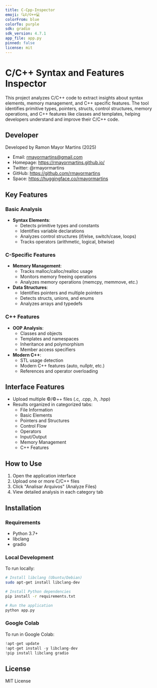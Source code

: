 ```yaml
---
title: C-Cpp-Inspector
emoji: 🔍️©️/©️++💻
colorFrom: blue
colorTo: purple
sdk: gradio
sdk_version: 4.7.1
app_file: app.py
pinned: false
license: mit
---
```


# C/C++ Syntax and Features Inspector
This project analyzes C/C++ code to extract insights about syntax elements, memory management, and C++ specific features. The tool identifies primitive types, pointers, structs, control structures, memory operations, and C++ features like classes and templates, helping developers understand and improve their C/C++ code.

## Developer

Developed by Ramon Mayor Martins (2025)

- Email: rmayormartins@gmail.com
- Homepage: https://rmayormartins.github.io/
- Twitter: @rmayormartins
- GitHub: https://github.com/rmayormartins
- Space: https://huggingface.co/rmayormartins

## Key Features

### Basic Analysis
- **Syntax Elements**:
  - Detects primitive types and constants
  - Identifies variable declarations
  - Analyzes control structures (if/else, switch/case, loops)
  - Tracks operators (arithmetic, logical, bitwise)

### C-Specific Features
- **Memory Management**:
  - Tracks malloc/calloc/realloc usage
  - Monitors memory freeing operations
  - Analyzes memory operations (memcpy, memmove, etc.)
- **Data Structures**:
  - Identifies pointers and multiple pointers
  - Detects structs, unions, and enums
  - Analyzes arrays and typedefs

### C++ Features
- **OOP Analysis**:
  - Classes and objects
  - Templates and namespaces
  - Inheritance and polymorphism
  - Member access specifiers
- **Modern C++**:
  - STL usage detection
  - Modern C++ features (auto, nullptr, etc.)
  - References and operator overloading

## Interface Features
- Upload multiple ©️/©️++ files (.c, .cpp, .h, .hpp)
- Results organized in categorized tabs:
  - File Information
  - Basic Elements
  - Pointers and Structures
  - Control Flow
  - Operators
  - Input/Output
  - Memory Management
  - C++ Features

## How to Use
1. Open the application interface
2. Upload one or more C/C++ files
3. Click "Analisar Arquivos" (Analyze Files)
4. View detailed analysis in each category tab

## Installation

### Requirements
- Python 3.7+
- libclang
- gradio

### Local Development
To run locally:

```bash
# Install libclang (Ubuntu/Debian)
sudo apt-get install libclang-dev

# Install Python dependencies
pip install -r requirements.txt

# Run the application
python app.py
```

### Google Colab
To run in Google Colab:

```python
!apt-get update
!apt-get install -y libclang-dev
!pip install libclang gradio
```

## License
MIT License